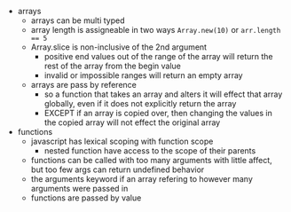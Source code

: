 * arrays
  * arrays can be multi typed
  * array length is assigneable in two ways `Array.new(10)` or `arr.length == 5`
  * Array.slice is non-inclusive of the 2nd argument
    * positive end values out of the range of the array will return the rest of the array from the begin value
    * invalid or impossible ranges will return an empty array
  * arrays are pass by reference
    * so a function that takes an array and alters it will effect that array globally, even if it does not explicitly return the array
    * EXCEPT if an array is copied over, then changing the values in the copied array will not effect the original array
* functions
  * javascript has lexical scoping with function scope
    * nested function have access to the scope of their parents
  * functions can be called with too many arguments with little affect, but too few args can return undefined behavior
  * the arguments keyword if an array refering to however many arguments were passed in
  * functions are passed by value